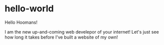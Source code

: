 # hello-world
Hello Hoomans!

I am the new up-and-coming web develepor of your internet!
Let's just see how long it takes before I've built a website of my own!
